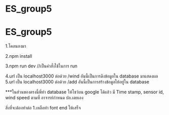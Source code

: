 # ES_group5
# ES_group5



1.โคลนลงมา

2.npm install 


3.npm run dev //เป็นคำสั่งใช้ในการ run 


4.url เป็น localhost3000 ต่อด้วย /wind อันนี้เป็นการดึงข้อมูลใน database มาแสดงผล
5.url เป็น localhost3000 ต่อด้วย /add อันนี้เป็นการสร้างข้อมูลให้อยู่ใน database 

***ในส่วนของตรงนี้พี่ทำ database ให้โชว์บน google ได้แล้ว มี Time stamp, sensor id, wind speed ตามที่ อาจารย์กำหนด ปล.เตยเอง


สิ่งที่จะต้องทำต่อ 
1.เหลือทำ font end ให้เสร็จ 
